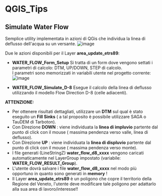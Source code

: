 # QGIS_Tips

## Simulate Water Flow
Semplice utility implementata in azioni di QGis che individua la linea di deflusso dell'acqua su un versante.
![image](https://github.com/bettellam/QGIS_Tips/assets/23143342/16bf10ae-1dca-406d-93de-956dbb0b44b5)

Due le azioni disponibili per il Layer **area_update_etrs89**:
- **WATER_FLOW_Form_Setup**
 Si tratta di un form dove vengono settati i parametri di calcolo: DTM, UP/DOWN, STEP di calcolo.  
I parametri sono memorizzati in variabili utente nel progetto corrente: 
![image](https://github.com/bettellam/QGIS_Tips/assets/23143342/8952d823-9393-4abe-ba10-87f7b162b945)

- **WATER_FLOW_Simulate_D-8**
 Esegue il calcolo della linea di deflusso utilizzando il modello Flow Direction D-8 (celle adiacenti).

**ATTENZIONE:**
- Per ottenere risultati dettagliati, utilizzare un **DTM** sul qual è stato eseguito un **Fill Sinks** ( a tal proposito è possibile utilizzare SAGA o TauDEM di Tarboton).
- Con Direzione **DOWN** : viene individuata la **linea di impluvio** partente dal punto di click con il mouse ( massima pendenza verso valle, linea di deflusso).
- Con Direzione **UP** : viene individuata la **linea di displuvio** partente dal punto di click con il mouse ( massima pendenza verso monte).
- I file generati (LineStringZ) **water_flow_d8_xxxx** vengono caricati automaticamente nel LayerGroup impostato (variabile: **WATER_FLOW_RESULT_Group**).
- L'utente dovrà salvare i file  **water_flow_d8_xxxx** nel modo più opportuno in quanto sono generati in **memory** !
- Il Layer **area_update_etrs89** è un poligono che copre il territorio della Regione del Veneto, l'utente deve modificare tale poligono per adattarlo alla sua area di lavoro/interesse!!
